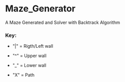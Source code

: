 # Maze_Generator
A Maze Generated and Solver with Backtrack Algorithm

### Key: 
* "|" = Rigth/Left wall

* "^" = Upper wall

* "_" = Lower wall

* "X" = Path
